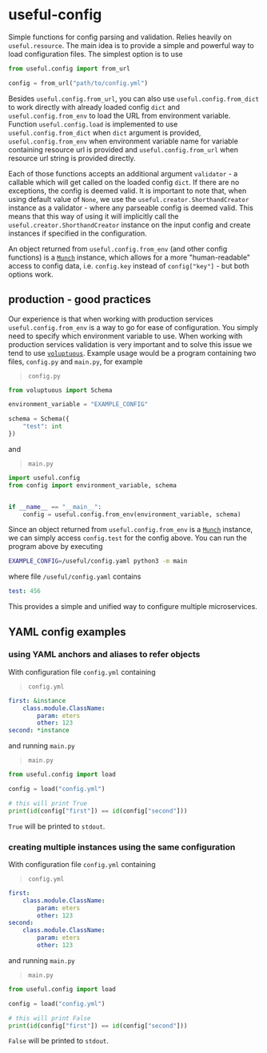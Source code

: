 # useful-config

Simple functions for config parsing and validation. Relies heavily on `useful.resource`. The main idea is to provide a simple and powerful way to load configuration files. The simplest option is to use

```python
from useful.config import from_url

config = from_url("path/to/config.yml")
```

Besides `useful.config.from_url`, you can also use `useful.config.from_dict` to work directly with already loaded config `dict` and `useful.config.from_env` to load the URL from environment variable. Function `useful.config.load` is implemented to use `useful.config.from_dict` when `dict` argument is provided, `useful.config.from_env` when environment variable name for variable containing resource url is provided and `useful.config.from_url` when resource url string is provided directly.

Each of those functions accepts an additional argument `validator` - a callable which will get called on the loaded config `dict`. If there are no exceptions, the config is deemed valid. It is important to note that, when using default value of `None`, we use the `useful.creator.ShorthandCreator` instance as a validator - where any parseable config is deemed valid. This means that this way of using it will implicitly call the `useful.creator.ShorthandCreator` instance on the input config and create instances if specified in the configuration.

An object returned from `useful.config.from_env` (and other config functions) is a [`Munch`](https://github.com/Infinidat/munch) instance, which allows for a more "human-readable" access to config data, i.e. `config.key` instead of `config["key"]` - but both options work.

## production - good practices

Our experience is that when working with production services `useful.config.from_env` is a way to go for ease of configuration. You simply need to specify which environment variable to use. When working with production services validation is very important and to solve this issue we tend to use [`voluptuous`](https://github.com/alecthomas/voluptuous). Example usage would be a program containing two files, `config.py` and `main.py`, for example

> `config.py`

```python
from voluptuous import Schema

environment_variable = "EXAMPLE_CONFIG"

schema = Schema({
    "test": int
})
```

and

> `main.py`

```python
import useful.config
from config import environment_variable, schema


if __name__ == "__main__":
    config = useful.config.from_env(environment_variable, schema)
```

Since an object returned from `useful.config.from_env` is a [`Munch`](https://github.com/Infinidat/munch) instance, we can simply access `config.test` for the config above. You can run the program above by executing

```bash
EXAMPLE_CONFIG=/useful/config.yaml python3 -m main
```

where file `/useful/config.yaml` contains

```yaml
test: 456
```

This provides a simple and unified way to configure multiple microservices.

## YAML config examples

### using YAML anchors and aliases to refer objects

With configuration file `config.yml` containing

> `config.yml`

```yaml
first: &instance
    class.module.ClassName:
        param: eters
        other: 123
second: *instance
```

and running `main.py`

> `main.py`

```python
from useful.config import load

config = load("config.yml")

# this will print True
print(id(config["first"]) == id(config["second"]))
```

`True` will be printed to `stdout`.

### creating multiple instances using the same configuration

With configuration file `config.yml` containing

> `config.yml`

```yaml
first:
    class.module.ClassName:
        param: eters
        other: 123
second:
    class.module.ClassName:
        param: eters
        other: 123
```

and running `main.py`

> `main.py`

```python
from useful.config import load

config = load("config.yml")

# this will print False
print(id(config["first"]) == id(config["second"]))
```

`False` will be printed to `stdout`.
